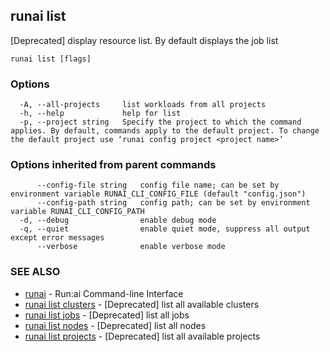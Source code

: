 ## runai list

[Deprecated] display resource list. By default displays the job list

```
runai list [flags]
```

### Options

```
  -A, --all-projects     list workloads from all projects
  -h, --help             help for list
  -p, --project string   Specify the project to which the command applies. By default, commands apply to the default project. To change the default project use ‘runai config project <project name>’
```

### Options inherited from parent commands

```
      --config-file string   config file name; can be set by environment variable RUNAI_CLI_CONFIG_FILE (default "config.json")
      --config-path string   config path; can be set by environment variable RUNAI_CLI_CONFIG_PATH
  -d, --debug                enable debug mode
  -q, --quiet                enable quiet mode, suppress all output except error messages
      --verbose              enable verbose mode
```

### SEE ALSO

* [runai](runai.md)	 - Run:ai Command-line Interface
* [runai list clusters](runai_list_clusters.md)	 - [Deprecated] list all available clusters
* [runai list jobs](runai_list_jobs.md)	 - [Deprecated] list all jobs
* [runai list nodes](runai_list_nodes.md)	 - [Deprecated] list all nodes
* [runai list projects](runai_list_projects.md)	 - [Deprecated] list all available projects

